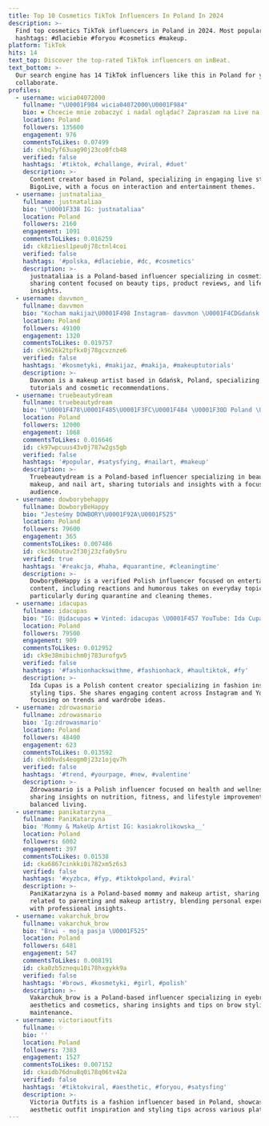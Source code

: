```yaml
---
title: Top 10 Cosmetics TikTok Influencers In Poland In 2024
description: >-
  Find top cosmetics TikTok influencers in Poland in 2024. Most popular
  hashtags: #dlaciebie #foryou #cosmetics #makeup.
platform: TikTok
hits: 14
text_top: Discover the top-rated TikTok influencers on inBeat.
text_bottom: >-
  Our search engine has 14 TikTok influencers like this in Poland for you to
  collaborate.
profiles:
  - username: wicia04072000
    fullname: "\U0001F984 wicia04072000\U0001F984"
    bio: ❤ Chcecie mnie zobaczyć i nadal oglądać? Zapraszam na Live na BigoLive
    location: Poland
    followers: 135600
    engagement: 976
    commentsToLikes: 0.07499
    id: ckbq7yf63uag90j23co0fcb48
    verified: false
    hashtags: '#tiktok, #challange, #viral, #duet'
    description: >-
      Content creator based in Poland, specializing in engaging live streams on
      BigoLive, with a focus on interaction and entertainment themes.
  - username: justnataliaa_
    fullname: justnataliaa
    bio: "\U0001F338 IG: justnataliaa"
    location: Poland
    followers: 2160
    engagement: 1091
    commentsToLikes: 0.016259
    id: ck8z1iesl1peu0j78ctnl4coi
    verified: false
    hashtags: '#polska, #dlaciebie, #dc, #cosmetics'
    description: >-
      justnataliaa is a Poland-based influencer specializing in cosmetics,
      sharing content focused on beauty tips, product reviews, and lifestyle
      insights.
  - username: davvmon_
    fullname: davvmon
    bio: "Kocham makijaż\U0001F498 Instagram- davvmon \U0001F4CDGdańsk \U0001F4E9 davvmon@gmail.com"
    location: Poland
    followers: 49100
    engagement: 1320
    commentsToLikes: 0.019757
    id: ck9626k2tpfkx0j78gcvznze6
    verified: false
    hashtags: '#kosmetyki, #makijaz, #makija, #makeuptutorials'
    description: >-
      Davvmon is a makeup artist based in Gdańsk, Poland, specializing in makeup
      tutorials and cosmetic recommendations.
  - username: truebeautydream
    fullname: truebeautydream
    bio: "\U0001F478\U0001F485\U0001F3FC\U0001F484 \U0001F30D Poland \U0001F382 21 \U0001F469‍❤️‍\U0001F48B‍\U0001F468\U0001F48D"
    location: Poland
    followers: 12000
    engagement: 1068
    commentsToLikes: 0.016646
    id: ck97wpcuus43v0j787w2gs5gb
    verified: false
    hashtags: '#popular, #satysfying, #nailart, #makeup'
    description: >-
      Truebeautydream is a Poland-based influencer specializing in beauty,
      makeup, and nail art, sharing tutorials and insights with a focused
      audience.
  - username: dowborybehappy
    fullname: DowboryBeHappy
    bio: "Jesteśmy DOWBORY\U0001F92A\U0001F525"
    location: Poland
    followers: 79600
    engagement: 365
    commentsToLikes: 0.007486
    id: ckc360utav2f30j23zfa0y5ru
    verified: true
    hashtags: '#reakcja, #haha, #quarantine, #cleaningtime'
    description: >-
      DowboryBeHappy is a verified Polish influencer focused on entertaining
      content, including reactions and humorous takes on everyday topics,
      particularly during quarantine and cleaning themes.
  - username: idacupas
    fullname: idacupas
    bio: "IG: @idacupas ❤️ Vinted: idacupas \U0001F457 YouTube: Ida Cupas \U0001F3A5"
    location: Poland
    followers: 79500
    engagement: 909
    commentsToLikes: 0.012952
    id: ck9e38mibichm0j783urofgv5
    verified: false
    hashtags: '#fashionhackswithme, #fashionhack, #haultiktok, #fy'
    description: >-
      Ida Cupas is a Polish content creator specializing in fashion insights and
      styling tips. She shares engaging content across Instagram and YouTube,
      focusing on trends and wardrobe ideas.
  - username: zdrowasmario
    fullname: zdrowasmario
    bio: 'Ig:zdrowasmario'
    location: Poland
    followers: 48400
    engagement: 623
    commentsToLikes: 0.013592
    id: ckd0hvds4eogm0j23z1ojqv7h
    verified: false
    hashtags: '#trend, #yourpage, #new, #valentine'
    description: >-
      Zdrowasmario is a Polish influencer focused on health and wellness,
      sharing insights on nutrition, fitness, and lifestyle improvements for a
      balanced living.
  - username: panikatarzyna__
    fullname: PaniKatarzyna
    bio: 'Mommy & MakeUp Artist IG: kasiakrolikowska__'
    location: Poland
    followers: 6002
    engagement: 397
    commentsToLikes: 0.01538
    id: cka6867cinkki0i782xm5z6s3
    verified: false
    hashtags: '#xyzbca, #fyp, #tiktokpoland, #viral'
    description: >-
      PaniKatarzyna is a Poland-based mommy and makeup artist, sharing content
      related to parenting and makeup artistry, blending personal experiences
      with professional insights.
  - username: vakarchuk_brow
    fullname: vakarchuk_brow
    bio: "Brwi - moją pasja \U0001F525"
    location: Poland
    followers: 6481
    engagement: 547
    commentsToLikes: 0.008191
    id: cka0zb5znequ10i78hxgykk9a
    verified: false
    hashtags: '#brows, #kosmetyki, #girl, #polish'
    description: >-
      Vakarchuk_brow is a Poland-based influencer specializing in eyebrow
      aesthetics and cosmetics, sharing insights and tips on brow styling and
      maintenance.
  - username: victoriaoutfits
    fullname: ✨
    bio: ''
    location: Poland
    followers: 7383
    engagement: 1527
    commentsToLikes: 0.007152
    id: ckaidb76dnu8q0i78q06tv42a
    verified: false
    hashtags: '#tiktokviral, #aesthetic, #foryou, #satysfing'
    description: >-
      Victoria Outfits is a fashion influencer based in Poland, showcasing
      aesthetic outfit inspiration and styling tips across various platforms.
---
```


